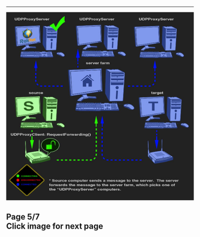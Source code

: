   ------------------------------------------------
  [![](natpunchpanel5.jpg)](natpunchpanel6.html)

  **Page 5/7**\
  Click image for next page
  ------------------------------------------------


